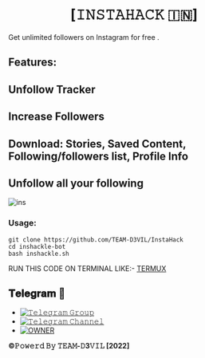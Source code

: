<h1 align="center">
<b>[𝙸𝙽𝚂𝚃𝙰𝙷𝙰𝙲𝙺 🇮🇳] </b>
</H1>
Get unlimited followers on Instagram for free . 


## Features:
## Unfollow Tracker
## Increase Followers
## Download: Stories, Saved Content, Following/followers list, Profile Info
## Unfollow all your following

![ins](https://user-images.githubusercontent.com/56509491/66778205-b18ad580-eee8-11e9-8904-2c536b1a365d.JPG)

### Usage:
```
git clone https://github.com/TEAM-D3VIL/InstaHack
cd inshackle-bot
bash inshackle.sh
```
RUN THIS CODE ON TERMINAL LIKE:- [TERMUX](https://play.google.com/store/apps/details?id=com.termux)


## 𝐓𝐞𝐥𝐞𝐠𝐫𝐚𝐦 🚀
- [![𝚃𝚎𝚕𝚎𝚐𝚛𝚊𝚖 𝙶𝚛𝚘𝚞𝚙](https://img.shields.io/badge/Telegram-Group-brightgreen)](https://t.me/D3VIL_BOT_SUPPORT)
- [![𝚃𝚎𝚕𝚎𝚐𝚛𝚊𝚖 𝙲𝚑𝚊𝚗𝚗𝚎𝚕](https://img.shields.io/badge/Telegram-Channel-brightgreen)](https://t.me/D3VIL_SUPPORT)
- [![OWNER](https://img.shields.io/badge/CONTACT-OWNER-brightgreen)](https://t.me/D3_krish)
 
















<h8 align="center">
<b> ©𝙿𝚘𝚠𝚎𝚛𝚍 𝙱𝚢 𝚃𝙴𝙰𝙼-𝙳3𝚅𝙸𝙻 [2022]<b>
</h8>
